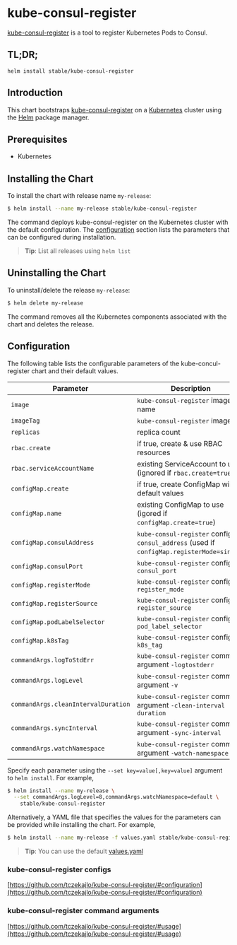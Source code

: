 # kube-consul-register

[kube-consul-register](https://github.com/tczekajlo/kube-consul-register) is a tool to register Kubernetes Pods to Consul.

## TL;DR;

```
helm install stable/kube-consul-register
```

## Introduction

This chart bootstraps [kube-consul-register](https://github.com/tczekajlo/kube-consul-register) on a [Kubernetes](http://kubernetes.io) cluster using the [Helm](https://helm.sh) package manager.

## Prerequisites

* Kubernetes

## Installing the Chart

To install the chart with release name `my-release`:

```bash
$ helm install --name my-release stable/kube-consul-register
```

The command deploys kube-consul-register on the Kubernetes cluster with the default configuration. The [configuration](#configuration) section lists the parameters that can be configured during installation.

> **Tip**: List all releases using `helm list`

## Uninstalling the Chart

To uninstall/delete the release `my-release`:

```bash
$ helm delete my-release
```

The command removes all the Kubernetes components associated with the chart and deletes the release.

## Configuration

The following table lists the configurable parameters of the kube-concul-register chart and their default values.

| Parameter                           | Description                                                                               | Default                          |
| ----------------------------------- | ----------------------------------------------------------------------------------------- | -------------------------------- |
| `image`                             | `kube-consul-register` image name                                                         | `tczekajlo/kube-consul-register` |
| `imageTag`                          | `kube-consul-register` image tag                                                          | `0.1.6`                          |
| `replicas`                          | replica count                                                                             | `3`                              |
| `rbac.create`                       | if true, create & use RBAC resources                                                      | `true`                           |
| `rbac.serviceAccountName`           | existing ServiceAccount to use (ignored if `rbac.create=true`)                            | `default`                        |
| `configMap.create`                  | if true, create ConfigMap with default values                                             | `true`                           |
| `configMap.name`                    | existing ConfigMap to use (igored if `configMap.create=true`)                             | `nil`                            |
| `configMap.consulAddress`           | `kube-consul-register` config, `consul_address` (used if `configMap.registerMode=single`) | `localhost`                      |
| `configMap.consulPort`              | `kube-consul-register` config, `consul_port`                                              | `8500`                           |
| `configMap.registerMode`            | `kube-consul-register` config, `register_mode`                                            | `node`                           |
| `configMap.registerSource`          | `kube-consul-register` config, `register_source`                                          | `pod`                            |
| `configMap.podLabelSelector`        | `kube-consul-register` config, `pod_label_selector`                                       | ``                               |
| `configMap.k8sTag`                  | `kube-consul-register` config, `k8s_tag`                                                  | `kubernetes`                     |
| `commandArgs.logToStdErr`           | `kube-consul-register` command argument `-logtostderr`                                    | `nil`                            |
| `commandArgs.logLevel`              | `kube-consul-register` command argument `-v`                                              | `nil`                            |
| `commandArgs.cleanIntervalDuration` | `kube-consul-register` command argument `-clean-interval duration`                        | `nil`                            |
| `commandArgs.syncInterval`          | `kube-consul-register` command argument `-sync-interval`                                  | `nil`                            |
| `commandArgs.watchNamespace`        | `kube-consul-register` command argument `-watch-namespace`                                | `nil`                            |

Specify each parameter using the `--set key=value[,key=value]` argument to `helm install`. For example,

```bash
$ helm install --name my-release \
  --set commandArgs.logLevel=8,commandArgs.watchNamespace=default \
    stable/kube-consul-register
```

Alternatively, a YAML file that specifies the values for the parameters can be provided while installing the chart. For example,

```bash
$ helm install --name my-release -f values.yaml stable/kube-consul-register
```

> **Tip**: You can use the default [values.yaml](values.yaml)

### kube-consul-register configs

[https://github.com/tczekajlo/kube-consul-register/#configuration](https://github.com/tczekajlo/kube-consul-register/#configuration)

### kube-consul-register command arguments

[https://github.com/tczekajlo/kube-consul-register/#usage](https://github.com/tczekajlo/kube-consul-register/#usage)